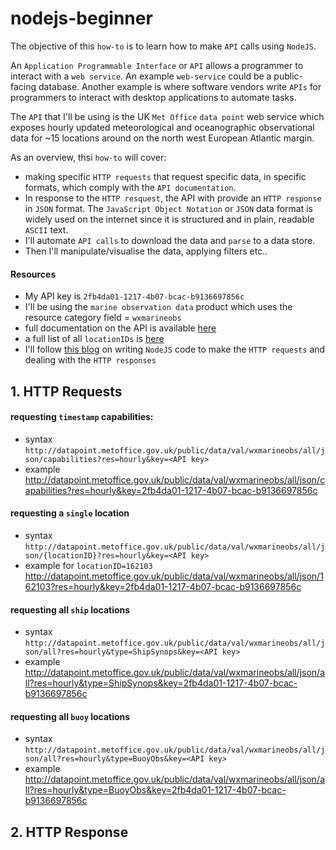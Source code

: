 # nodejs-beginner

The objective of this `how-to` is to learn how to make `API` calls using `NodeJS`.

An `Application Programmable Interface` or `API` allows a programmer to interact with a `web service`. An example `web-service` could be a public-facing database.  Another example is where software vendors write `APIs` for programmers to interact with desktop applications to automate tasks.

The `API` that I'll be using is the UK `Met Office` `data point` web service which exposes hourly updated meteorological and oceanographic observational data for ~15 locations around on the north west European Atlantic margin.

As an overview, thsi `how-to` will cover:
 * making specific `HTTP requests` that request specific data, in specific formats, which comply with the `API documentation`.
 * In response to the `HTTP resquest`, the API with provide an `HTTP response` in `JSON` format. The `JavaScript Object Notation` or `JSON` data format is widely used on the internet since it is structured and in plain, readable `ASCII` text.
 * I'll automate `API calls` to download the data and `parse` to a data store.
 * Then I'll manipulate/visualise the data, applying filters etc..

#### Resources
* My API key is `2fb4da01-1217-4b07-bcac-b9136697856c`
* I'll be using the `marine observation data` product which uses the resource category field = `wxmarineobs`
* full documentation on the API is available [here](http://www.metoffice.gov.uk/datapoint/product/marine-observations/detailed-documentation)
* a full list of all `locationIDs` is [here](http://www.metoffice.gov.uk/datapoint/support/documentation/marineobs-sites)
* I'll follow [this blog](I'http://rapiddg.com/blog/calling-rest-api-nodejs-script) on writing `NodeJS` code to make the `HTTP requests` and dealing with the `HTTP responses`

## 1.  HTTP Requests

#### requesting `timestamp` capabilities:
* syntax
`http://datapoint.metoffice.gov.uk/public/data/val/wxmarineobs/all/json/capabilities?res=hourly&key=<API key>`
* example
http://datapoint.metoffice.gov.uk/public/data/val/wxmarineobs/all/json/capabilities?res=hourly&key=2fb4da01-1217-4b07-bcac-b9136697856c

#### requesting a `single` location
* syntax `http://datapoint.metoffice.gov.uk/public/data/val/wxmarineobs/all/json/{locationID}?res=hourly&key=<API key>`
* example for `locationID=162103`
http://datapoint.metoffice.gov.uk/public/data/val/wxmarineobs/all/json/162103?res=hourly&key=2fb4da01-1217-4b07-bcac-b9136697856c

#### requesting all `ship` locations
* syntax
`http://datapoint.metoffice.gov.uk/public/data/val/wxmarineobs/all/json/all?res=hourly&type=ShipSynops&key=<API key>`
* example
http://datapoint.metoffice.gov.uk/public/data/val/wxmarineobs/all/json/all?res=hourly&type=ShipSynops&key=2fb4da01-1217-4b07-bcac-b9136697856c

#### requesting all `buoy` locations
* syntax
`http://datapoint.metoffice.gov.uk/public/data/val/wxmarineobs/all/json/all?res=hourly&type=BuoyObs&key=<API key>`
* example
http://datapoint.metoffice.gov.uk/public/data/val/wxmarineobs/all/json/all?res=hourly&type=BuoyObs&key=2fb4da01-1217-4b07-bcac-b9136697856c

## 2. HTTP Response
